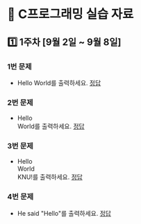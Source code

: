 # 📝 C프로그래밍 실습 자료

## 1️⃣ 1주차 [9월 2일 ~ 9월 8일]

### 1번 문제
- Hello World를 출력하세요. [정답](./practice_1.c)

### 2번 문제
- Hello<br>World를 출력하세요. [정답](./practice_2.c)

### 3번 문제
- Hello<br>World<br>KNU!를 출력하세요. [정답](./practice_3.c)

### 4번 문제
- He said "Hello"를 출력하세요. [정답](./practice_4.c)